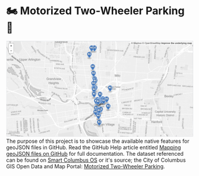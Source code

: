 # :motorcycle: Motorized Two-Wheeler Parking :motor_scooter:
![Image of Two Wheeler Parking map](/img/motorized-map-snip.PNG)
The purpose of this project is to showcase the available native features for geoJSON files in GitHub.
Read the GitHub Help article entitled [Mapping geoJSON files on GitHub](https://help.github.com/en/articles/mapping-geojson-files-on-github) for full documentation. The dataset referenced can be found on [Smart Columbus OS](https://www.smartcolumbusos.com/data) or it's source; the City of Columbus GIS Open Data and Map Portal: [Motorized Two-Wheeler Parking](http://opendata.columbus.gov/datasets/4ff15433ca874288942ebe5ec8658a97_3).
